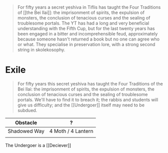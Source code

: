 > For fifty years a secret yeshiva in Tiflis has taught the Four Traditions of [[the Bei Ilai]]: the imprisonment of spirits, the expulsion of monsters, the conclusion of tenacious curses and the sealing of troublesome portals. The YT has had a long and very beneficial understanding with the Fifth Cup, but for the last twenty years has been engaged in a bitter and incomprehensible feud, approximately because someone hasn't returned a book but no one can agree who or what. They specialise in preservation lore, with a strong second string in skolekosophy.
# Exile
> For fifty years this secret yeshiva has taught the Four Traditions of the Bei Ilai: the imprisonment of spirits, the expulsion of monsters, the conclusion of tenacious curses and the sealing of troublesome portals. We'll have to find it to breach it; the rabbis and students will give us difficulty; and the [[Undergoer]] itself may need to be subdued.


| Obstacle     | ?                  |
| ------------ | ------------------ |
| Shadowed Way | 4 Moth / 4 Lantern |
|              |                    |
The Undergoer is a [[Deciever]]